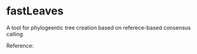 # fastLeaves
A tool for phylogeentic tree creation based on referece-based consensus calling

Reference: 
